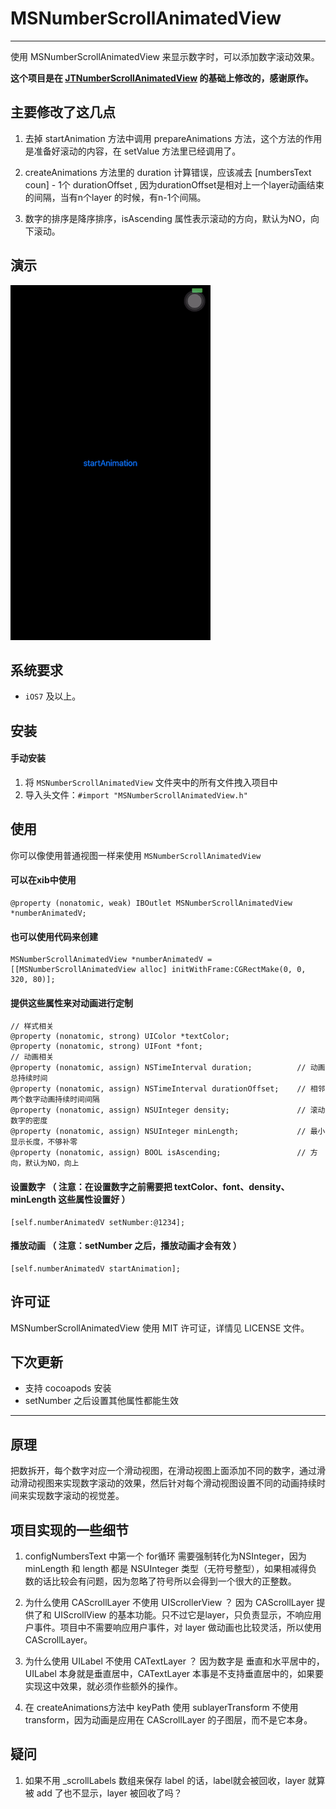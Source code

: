 # MSNumberScrollAnimatedView
***
使用 MSNumberScrollAnimatedView 来显示数字时，可以添加数字滚动效果。

**这个项目是在 [JTNumberScrollAnimatedView](https://github.com/jonathantribouharet/JTNumberScrollAnimatedView) 的基础上修改的，感谢原作。**

## 主要修改了这几点
1. 去掉 startAnimation 方法中调用 prepareAnimations 方法，这个方法的作用是准备好滚动的内容，在 setValue 方法里已经调用了。

2. createAnimations 方法里的 duration 计算错误，应该减去 [numbersText coun] - 1个 durationOffset , 因为durationOffset是相对上一个layer动画结束的间隔，当有n个layer 的时候，有n-1个间隔。

3. 数字的排序是降序排序，isAscending 属性表示滚动的方向，默认为NO，向下滚动。

## 演示

![screen](./screen/screen.gif)

## 系统要求

* `iOS7` 及以上。

## 安装

#### 手动安装
1. 将 `MSNumberScrollAnimatedView` 文件夹中的所有文件拽入项目中
2. 导入头文件：`#import "MSNumberScrollAnimatedView.h"`

## 使用

你可以像使用普通视图一样来使用 `MSNumberScrollAnimatedView`

#### 可以在xib中使用

```object-c	
@property (nonatomic, weak) IBOutlet MSNumberScrollAnimatedView *numberAnimatedV;
```

#### 也可以使用代码来创建

```object-c	
MSNumberScrollAnimatedView *numberAnimatedV = [[MSNumberScrollAnimatedView alloc] initWithFrame:CGRectMake(0, 0, 320, 80)];
```

#### 提供这些属性来对动画进行定制

```object-c
// 样式相关
@property (nonatomic, strong) UIColor *textColor;
@property (nonatomic, strong) UIFont *font;
// 动画相关
@property (nonatomic, assign) NSTimeInterval duration;          // 动画总持续时间
@property (nonatomic, assign) NSTimeInterval durationOffset;    // 相邻两个数字动画持续时间间隔
@property (nonatomic, assign) NSUInteger density;               // 滚动数字的密度
@property (nonatomic, assign) NSUInteger minLength;             // 最小显示长度，不够补零
@property (nonatomic, assign) BOOL isAscending;                 // 方向，默认为NO，向上
```

#### 设置数字 **（ 注意：在设置数字之前需要把 textColor、font、density、minLength 这些属性设置好 ）**

```object-c
[self.numberAnimatedV setNumber:@1234];
```

#### 播放动画 **（ 注意：setNumber 之后，播放动画才会有效 ）**

```object-c
[self.numberAnimatedV startAnimation];
```

## 许可证

MSNumberScrollAnimatedView 使用 MIT 许可证，详情见 LICENSE 文件。

## 下次更新

* 支持 cocoapods 安装
* setNumber 之后设置其他属性都能生效

***

## 原理
把数拆开，每个数字对应一个滑动视图，在滑动视图上面添加不同的数字，通过滑动滑动视图来实现数字滚动的效果，然后针对每个滑动视图设置不同的动画持续时间来实现数字滚动的视觉差。

## 项目实现的一些细节
1. configNumbersText 中第一个 for循环 需要强制转化为NSInteger，因为 minLength 和 length 都是 NSUInteger 类型（无符号整型），如果相减得负数的话比较会有问题，因为忽略了符号所以会得到一个很大的正整数。

2. 为什么使用 CAScrollLayer 不使用 UIScrollerView ？
因为 CAScrollLayer 提供了和 UIScrollView 的基本功能。只不过它是layer，只负责显示，不响应用户事件。项目中不需要响应用户事件，对 layer 做动画也比较灵活，所以使用 CAScrollLayer。

3. 为什么使用 UILabel 不使用 CATextLayer ？
因为数字是 垂直和水平居中的，UILabel 本身就是垂直居中，CATextLayer 本事是不支持垂直居中的，如果要实现这中效果，就必须作些额外的操作。

4. 在 createAnimations方法中 keyPath 使用 sublayerTransform 不使用 transform，因为动画是应用在 CAScrollLayer 的子图层，而不是它本身。

## 疑问

1. 如果不用 _scrollLabels 数组来保存 label 的话，label就会被回收，layer 就算被 add 了也不显示，layer 被回收了吗？ 